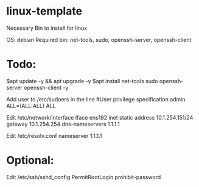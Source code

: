# linux-template
Necessary Bin to install for linux 

OS: debian
Required bin: net-tools, sudo, openssh-server, openssh-client

# Todo:
$apt update -y && apt upgrade -y
$apt install net-tools sudo openssh-server openssh-client -y

Add user to /etc/sudoers in the line #User privilege specification
 admin ALL=(ALL:ALL) ALL

Edit /etc/network/interface
 Iface ens192 inet static
  address 10.1.254.151/24
  gateway 10.1.254.254
  dns-nameservers 1.1.1.1

Edit /etc/resolv.conf
 nameserver 1.1.1.1

# Optional: 
Edit /etc/ssh/sshd_config
 PermitRootLogin prohibit-password
